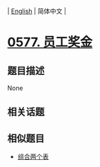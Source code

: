 
| [English](README_EN.md) | 简体中文 |
# [0577. 员工奖金](https://leetcode-cn.com/problems/employee-bonus/)
## 题目描述
None
## 相关话题

## 相似题目
- [组合两个表](../combine-two-tables/README.md)
